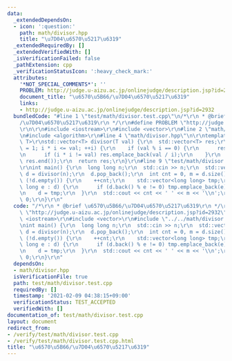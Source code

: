 ```yaml
---
data:
  _extendedDependsOn:
  - icon: ':question:'
    path: math/divisor.hpp
    title: "\u7D04\u6570\u5217\u6319"
  _extendedRequiredBy: []
  _extendedVerifiedWith: []
  _isVerificationFailed: false
  _pathExtension: cpp
  _verificationStatusIcon: ':heavy_check_mark:'
  attributes:
    '*NOT_SPECIAL_COMMENTS*': ''
    PROBLEM: http://judge.u-aizu.ac.jp/onlinejudge/description.jsp?id=2932
    document_title: "\u6570\u5B66/\u7D04\u6570\u5217\u6319"
    links:
    - http://judge.u-aizu.ac.jp/onlinejudge/description.jsp?id=2932
  bundledCode: "#line 1 \"test/math/divisor.test.cpp\"\n/*\r\n * @brief \u6570\u5B66\
    /\u7D04\u6570\u5217\u6319\r\n */\r\n#define PROBLEM \"http://judge.u-aizu.ac.jp/onlinejudge/description.jsp?id=2932\"\
    \r\n\r\n#include <iostream>\r\n#include <vector>\r\n#line 2 \"math/divisor.hpp\"\
    \n#include <algorithm>\r\n#line 4 \"math/divisor.hpp\"\n\r\ntemplate <typename\
    \ T>\r\nstd::vector<T> divisor(T val) {\r\n  std::vector<T> res;\r\n  for (T i\
    \ = 1; i * i <= val; ++i) {\r\n    if (val % i == 0) {\r\n      res.emplace_back(i);\r\
    \n      if (i * i != val) res.emplace_back(val / i);\r\n    }\r\n  }\r\n  std::sort(res.begin(),\
    \ res.end());\r\n  return res;\r\n}\r\n#line 9 \"test/math/divisor.test.cpp\"\n\
    \r\nint main() {\r\n  long long n;\r\n  std::cin >> n;\r\n  std::vector<long long>\
    \ d = divisor(n);\r\n  d.pop_back();\r\n  int cnt = 0, m = d.size();\r\n  while\
    \ (!d.empty()) {\r\n    ++cnt;\r\n    std::vector<long long> tmp;\r\n    for (long\
    \ long e : d) {\r\n      if (d.back() % e != 0) tmp.emplace_back(e);\r\n    }\r\
    \n    d = tmp;\r\n  }\r\n  std::cout << cnt << ' ' << m << '\\n';\r\n  return\
    \ 0;\r\n}\r\n"
  code: "/*\r\n * @brief \u6570\u5B66/\u7D04\u6570\u5217\u6319\r\n */\r\n#define PROBLEM\
    \ \"http://judge.u-aizu.ac.jp/onlinejudge/description.jsp?id=2932\"\r\n\r\n#include\
    \ <iostream>\r\n#include <vector>\r\n#include \"../../math/divisor.hpp\"\r\n\r\
    \nint main() {\r\n  long long n;\r\n  std::cin >> n;\r\n  std::vector<long long>\
    \ d = divisor(n);\r\n  d.pop_back();\r\n  int cnt = 0, m = d.size();\r\n  while\
    \ (!d.empty()) {\r\n    ++cnt;\r\n    std::vector<long long> tmp;\r\n    for (long\
    \ long e : d) {\r\n      if (d.back() % e != 0) tmp.emplace_back(e);\r\n    }\r\
    \n    d = tmp;\r\n  }\r\n  std::cout << cnt << ' ' << m << '\\n';\r\n  return\
    \ 0;\r\n}\r\n"
  dependsOn:
  - math/divisor.hpp
  isVerificationFile: true
  path: test/math/divisor.test.cpp
  requiredBy: []
  timestamp: '2021-02-09 04:38:15+09:00'
  verificationStatus: TEST_ACCEPTED
  verifiedWith: []
documentation_of: test/math/divisor.test.cpp
layout: document
redirect_from:
- /verify/test/math/divisor.test.cpp
- /verify/test/math/divisor.test.cpp.html
title: "\u6570\u5B66/\u7D04\u6570\u5217\u6319"
---
```

